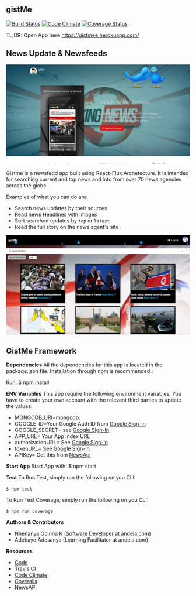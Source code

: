 
gistMe
----------------

 [![Build Status](https://travis-ci.org/andela-onnenanya/newsfeed.svg?branch=develop)](https://travis-ci.org/andela-onnenanya/newsfeed)
 [![Code Climate](https://codeclimate.com/github/andela-onnenanya/newsfeed/badges/gpa.svg)](https://codeclimate.com/github/andela-onnenanya/newsfeed)
 [![Coverage Status](https://coveralls.io/repos/github/andela-onnenanya/newsfeed/badge.svg?branch=test)](https://coveralls.io/github/andela-onnenanya/newsfeed?branch=test)


TL,DR: Open App here https://gistmee.herokuapp.com/

## News Update & Newsfeeds ##

<p align="center">
  <img src="./public/img/home.png" alt="gitme Home" title="gisMe Home Page"/>
</p>

Gistme is a newsfedd app built using React-Flux Archetecture. It is intended for searching current and top news and info from over 70 news agencies across the globe.

Examples of what you can do are:

* Search news updates by their sources
* Read news Headlines with images
* Sort searched updates by <code>top</code> or <code>latest</code>
* Read the full story on the news agent's site

<p align="center">
  <img src="./public/img/news-page.png" alt="gitme news page" title="gisMe News Page"/>
</p>


## GistMe Framework ##


**Dependencies**
All the dependencies for this app is located in the package.json file.
Installation through npm is recommended::

Run:
    $ npm install

**ENV Variables**
This app require the following environment variables.
You have to create your own account with the relevant third parties to update the values.

* MONGODB_URI=mongodb:
* GOOGLE_ID=Your Google Auth ID from [Google Sign-In]
* GOOGLE_SECRET= see [Google Sign-In]
* APP_URL= Your App Index URL
* authorizationURL= See [Google Sign-In]
* tokenURL= See [Google Sign-In]
* APIKey= Get this from [NewsApi]


[Google Sign-In]: https://developers.google.com/identity/sign-in/web/

**Start App**
Start App with:
    $ npm start

**Test**
To Run Test, simply run the following on you CLI:

    $ npm test
  
To Run Test Coverage, simply run the following on you CLI:

    $ npm run coverage


**Authors & Contributors**

 * Nnenanya Obinna K (Software Developer at andela.com)
 * Adebayo Adesanya (Learning Facilitator at andela.com)

**Resources**

 * [Code] 
 * [Travis CI] 
 * [Code Climate]
 * [Coveralls]
 * [NewsAPI]
 
 
[Code]: https://github.com/andela-onnenanya/newsfeed
[Travis CI]: https://travis-ci.org/andela-onnenanya/newsfeed/
[Code Climate]: https://codeclimate.com/github/andela-onnenanya/newsfeed
[Coveralls]: https://coveralls.io/github/andela-onnenanya/newsfeed
[NewsAPI]: https://newsapi.org/